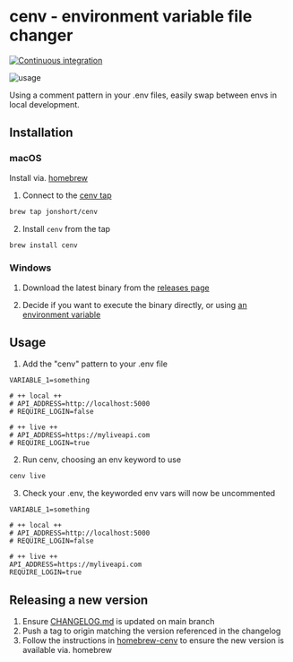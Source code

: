 # cenv - environment variable file changer
[![Continuous integration](https://github.com/JonShort/cenv/actions/workflows/tests.yml/badge.svg)](https://github.com/JonShort/cenv/actions/workflows/tests.yml)

![usage](https://user-images.githubusercontent.com/21317379/111026089-60825800-83e0-11eb-99ab-054463749377.gif)

Using a comment pattern in your .env files, easily swap between envs in local development.

## Installation

### macOS

Install via. [homebrew](https://brew.sh/)

1. Connect to the [cenv tap](https://github.com/JonShort/homebrew-cenv)
```bash
brew tap jonshort/cenv
```

2. Install `cenv` from the tap
```bash
brew install cenv
```

### Windows

1. Download the latest binary from the [releases page](https://github.com/JonShort/cenv/releases)

2. Decide if you want to execute the binary directly, or using [an environment variable](https://stackoverflow.com/questions/4822400/register-an-exe-so-you-can-run-it-from-any-command-line-in-windows)

## Usage

1. Add the "cenv" pattern to your .env file
```.env
VARIABLE_1=something

# ++ local ++
# API_ADDRESS=http://localhost:5000
# REQUIRE_LOGIN=false

# ++ live ++
# API_ADDRESS=https://myliveapi.com
# REQUIRE_LOGIN=true
```

2. Run cenv, choosing an env keyword to use
```bash
cenv live
```

3. Check your .env, the keyworded env vars will now be uncommented
```.env
VARIABLE_1=something

# ++ local ++
# API_ADDRESS=http://localhost:5000
# REQUIRE_LOGIN=false

# ++ live ++
API_ADDRESS=https://myliveapi.com
REQUIRE_LOGIN=true
```

## Releasing a new version

1. Ensure [CHANGELOG.md](https://github.com/JonShort/cenv/blob/main/CHANGELOG.md) is updated on main branch
2. Push a tag to origin matching the version referenced in the changelog
3. Follow the instructions in [homebrew-cenv](https://github.com/JonShort/homebrew-cenv) to ensure the new version is available via. homebrew
